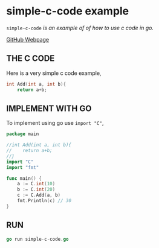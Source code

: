 # simple-c-code example

`simple-c-code` _is an example of
of how to use c code in go._

[GitHub Webpage](https://jeffdecola.github.io/my-go-examples/)

## THE C CODE

Here is a very simple c code example,

```c
int Add(int a, int b){
    return a+b;
```

## IMPLEMENT WITH GO

To implement using go use `import "C"`,

```go
package main

//int Add(int a, int b){
//    return a+b;
//}
import "C"
import "fmt"

func main() {
    a := C.int(10)
    b := C.int(20)
    c := C.Add(a, b)
    fmt.Println(c) // 30
}
```

## RUN

```go
go run simple-c-code.go
```
